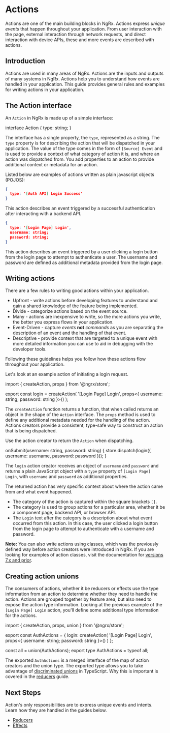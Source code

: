 # Actions

Actions are one of the main building blocks in NgRx. Actions express _unique events_ that happen throughout your application. From user interaction with the page, external interaction through network requests, and direct interaction with device APIs, these and more events are described with actions.

## Introduction

Actions are used in many areas of NgRx. Actions are the inputs and outputs of many systems in NgRx. Actions help you to understand how events are handled in your application. This guide provides general rules and examples for writing actions in your application.

## The Action interface

An `Action` in NgRx is made up of a simple interface:

<code-example header="Action Interface">
interface Action {
  type: string;
}
</code-example>

The interface has a single property, the `type`, represented as a string. The `type` property is for describing the action that will be dispatched in your application. The value of the type comes in the form of `[Source] Event` and is used to provide a context of what category of action it is, and where an action was dispatched from. You add properties to an action to provide additional context or metadata for an action.

Listed below are examples of actions written as plain javascript objects (POJOS):

```json
{
  type: '[Auth API] Login Success'
}
```

This action describes an event triggered by a successful authentication after interacting with a backend API.

```json
{
  type: '[Login Page] Login',
  username: string;
  password: string;
}
```

This action describes an event triggered by a user clicking a login button from the login page to attempt to authenticate a user. The username and password are defined as additional metadata provided from the login page.

## Writing actions

There are a few rules to writing good actions within your application.

- Upfront - write actions before developing features to understand and gain a shared knowledge of the feature being implemented.
- Divide - categorize actions based on the event source.
- Many - actions are inexpensive to write, so the more actions you write, the better you express flows in your application.
- Event-Driven - capture _events_ **not** _commands_ as you are separating the description of an event and the handling of that event.
- Descriptive - provide context that are targeted to a unique event with more detailed information you can use to aid in debugging with the developer tools.

Following these guidelines helps you follow how these actions flow throughout your application.

Let's look at an example action of initiating a login request.

<code-example header="login-page.actions.ts">
import { createAction, props } from '@ngrx/store';

export const login = createAction(
  '[Login Page] Login',
  props<{ username: string; password: string }>()
);
</code-example>

The `createAction` function returns a function, that when called returns an object in the shape of the `Action` interface. The `props` method is used to define any additional metadata needed for the handling of the action. Actions creators provide a consistent, type-safe way to construct an action that is being dispatched.

Use the action creator to return the `Action` when dispatching.

<code-example header="login-page.component.ts">
  onSubmit(username: string, password: string) {
    store.dispatch(login({ username: username, password: password }));
  }
</code-example>

The `login` action creator receives an object of `username` and `password` and returns a plain JavaScript object with a `type` property of `[Login Page] Login`, with `username` and `password` as additional properties.

The returned action has very specific context about where the action came from and what event happened.

- The category of the action is captured within the square brackets `[]`.
- The category is used to group actions for a particular area, whether it be a component page, backend API, or browser API.
- The `Login` text after the category is a description about what event occurred from this action. In this case, the user clicked a login button from the login page to attempt to authenticate with a username and password.

<div class="alert is-important">

**Note:** You can also write actions using classes, which was the previously defined way before action creators were introduced in NgRx. If 
you are looking for examples of action classes, visit the documentation for [versions 7.x and prior](https://v7.ngrx.io/guide/store/actions).

</div>

## Creating action unions

The consumers of actions, whether it be reducers or effects use the type information from an action to determine whether they need to handle the action. Actions are grouped together by feature area, but also need to expose the action type information. Looking at the previous example of the `[Login Page] Login` action, you'll define some additional type information for the actions.

<code-example header="login-page.actions.ts">
import { createAction, props, union } from '@ngrx/store';

export const AuthActions = {
  login: createAction(
    '[Login Page] Login',
    props<{ username: string; password: string }>()
  )
};

const all = union(AuthActions);
export type AuthActions = typeof all;
</code-example>

The exported `AuthActions` is a merged interface of the map of action creators and the union type. The exported type allows you to take advantage of [discriminated unions](https://www.typescriptlang.org/docs/handbook/advanced-types.html) in TypeScript. Why this is important is covered in the [reducers](guide/store/reducers) guide.

## Next Steps

Action's only responsibilities are to express unique events and intents. Learn how they are handled in the guides below.

- [Reducers](guide/store/reducers)
- [Effects](guide/effects)
